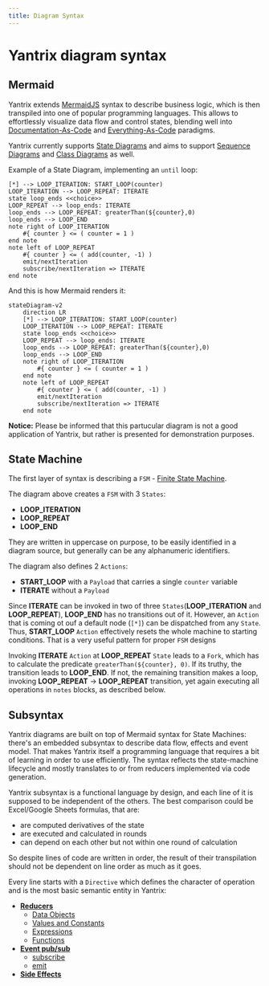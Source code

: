 ```yaml
---
title: Diagram Syntax
---
```


# Yantrix diagram syntax

## Mermaid

Yantrix extends [MermaidJS](https://mermaid.js.org/) syntax to describe business logic, which is then transpiled into
one of popular programming languages. This allows to effortlessly visualize data flow and control states, blending well
into [Documentation-As-Code](https://www.writethedocs.org/guide/docs-as-code/)
and [Everything-As-Code](https://hackernoon.com/everything-as-code-explained-0ibg32a3) paradigms.

Yantrix currently supports [State Diagrams](https://mermaid.js.org/syntax/stateDiagram.html) and aims to
support [Sequence Diagrams](https://mermaid.js.org/syntax/sequenceDiagram.html)
and [Class Diagrams](https://mermaid.js.org/syntax/classDiagram.html) as well.

Example of a State Diagram, implementing an `until` loop:

```
[*] --> LOOP_ITERATION: START_LOOP(counter)
LOOP_ITERATION --> LOOP_REPEAT: ITERATE
state loop_ends <<choice>>
LOOP_REPEAT --> loop_ends: ITERATE
loop_ends --> LOOP_REPEAT: greaterThan(${counter},0)
loop_ends --> LOOP_END
note right of LOOP_ITERATION
    #{ counter } <= ( counter = 1 )
end note
note left of LOOP_REPEAT
    #{ counter } <= ( add(counter, -1) )
    emit/nextIteration
    subscribe/nextIteration => ITERATE
end note
```

And this is how Mermaid renders it:

```mermaid
stateDiagram-v2
    direction LR
    [*] --> LOOP_ITERATION: START_LOOP(counter)
    LOOP_ITERATION --> LOOP_REPEAT: ITERATE
    state loop_ends <<choice>>
    LOOP_REPEAT --> loop_ends: ITERATE
    loop_ends --> LOOP_REPEAT: greaterThan(${counter},0)
    loop_ends --> LOOP_END
    note right of LOOP_ITERATION
        #{ counter } <= ( counter = 1 )
    end note
    note left of LOOP_REPEAT
        #{ counter } <= ( add(counter, -1) )
        emit/nextIteration
        subscribe/nextIteration => ITERATE
    end note
```

**Notice:** Please be informed that this partucular diagram is not a good application of Yantrix, but rather is
presented for demonstration purposes.

## State Machine

The first layer of syntax is describing a `FSM` - [Finite State Machine](../architecture/200_fsm.html).

The diagram above creates a `FSM` with 3 `States`:

- **LOOP_ITERATION**
- **LOOP_REPEAT**
- **LOOP_END**

They are written in uppercase on purpose, to be easily identified in a diagram source, but generally can be any alphanumeric identifiers.

The diagram also defines 2 `Actions`:

- **START_LOOP** with a `Payload` that carries a single `counter` variable
- **ITERATE** without a `Payload`

Since **ITERATE** can be invoked in two of three `States`(**LOOP_ITERATION** and **LOOP_REPEAT**), **LOOP_END** has no transitions out of it. However, an `Action` that is coming ot ouf a default node (`[*]`) can be dispatched from any `State`. Thus, **START_LOOP** `Action` effectively resets the whole machine to starting conditions. That is a very useful pattern for proper `FSM` designs 

Invoking **ITERATE** `Action` at **LOOP_REPEAT** `State` leads to a `Fork`, which has to calculate the predicate `greaterThan(${counter}, 0)`. If its truthy, the transition leads to **LOOP_END**. If not, the remaining transition makes a loop, invoking **LOOP_REPEAT** -> **LOOP_REPEAT** transition, yet again executing all operations in `notes` blocks, as described below.


## Subsyntax

Yantrix diagrams are built on top of Mermaid syntax for State Machines: there's an embedded subsyntax to describe data flow, effects and event model. That makes Yantrix itself a programming language that requires a bit of learning in order to use efficiently. The syntax reflects the state-machine lifecycle and mostly translates to or from reducers implemented via
code generation.

Yantrix subsyntax is a functional language by design, and each line of it is supposed to be independent of the others.
The best comparison could be Excel/Google Sheets formulas, that are:

- are computed derivatives of the state
- are executed and calculated in rounds
- can depend on each other but not within one round of calculation

So despite lines of code are written in order, the result of their transpilation should not be dependent on line order
as much as it goes.

Every line starts with a `Directive` which defines the character of operation and is the most basic semantic entity in
Yantrix:

- [**Reducers**](100_reducers.html)
    - [Data Objects](110_data_objects.html)
    - [Values and Constants](120_values_and_constants.html)
    - [Expressions](130_expressions.html)
    - [Functions](140_functions.html)
- [**Event pub/sub**](200_events.html)
    - [subscribe](210_subscribe.html)
    - [emit](220_emit.html)
- [**Side Effects**](300_side_effects.html)
